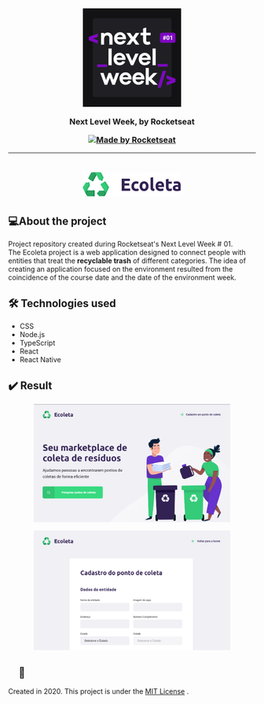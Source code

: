 
<h3 align="center">
    <img alt="Logo" title="#logo" width="200px" src="https://github.com/mirianmag/ecoleta/blob/master/images/nlw.png?raw=true" style="max-width:100%;">
    </br>
    <p>Next Level Week, by Rocketseat</p>
    <p align="center">
      <a href="https://rocketseat.com.br"><img alt="Made by Rocketseat" src="https://img.shields.io/badge/made%20by-Rocketseat-%237519C1"></a>  
    </p>
</h3>
<hr>

<h1 align="center"><img alt="Logo" title="#logo" width="200px" src="https://github.com/mirianmag/ecoleta/blob/master/web/src/assets/logo.svg">


<h2>
<g-emoji class="g-emoji" alias="computer" fallback-src="https://github.githubassets.com/images/icons/emoji/unicode/1f4bb.png">💻</g-emoji>About the project
</h2>
<p>
  Project repository created during Rocketseat's Next Level Week # 01. </br>
  The Ecoleta project is a web application designed to connect people with entities that treat the <b>recyclable trash</b> of different categories. 
  The idea of creating an application focused on the environment resulted from the coincidence of the course date and the date of the environment week.
</p>

<h2>
  <a id="user-content--tecnologias-utilizadas" class="anchor" aria-hidden="true" href="#-tecnologias-utilizadas"></a>
  <g-emoji class="g-emoji" alias="hammer_and_wrench" fallback-src="https://github.githubassets.com/images/icons/emoji/unicode/1f6e0.png">🛠</g-emoji>
  Technologies used
</h2>
<ul>
  <li>CSS</li>
  <li>Node.js</li>
  <li>TypeScript</li>
  <li>React</li>
  <li>React Native</li>  
</ul>

<h2>
  <a id="user-content-️-resultado" class="anchor" aria-hidden="true" href="#️-resultado"></a>
  <g-emoji class="g-emoji" alias="heavy_check_mark" fallback-src="https://github.githubassets.com/images/icons/emoji/unicode/2714.png">✔️</g-emoji>
  Result
</h2>

<p align="center">
  <a target="_blank" rel="noopener noreferrer" 
  href="https://github.com/mirianmag/ecoleta/blob/master/images/home.png"><img alt="Home" 
  title="#home" width="400px" src="https://github.com/mirianmag/ecoleta/blob/master/images/home.png" style="max-width:100%;"></a>
</p>

<p align="center">
  <a target="_blank" rel="noopener noreferrer" 
  href="https://github.com/mirianmag/ecoleta/blob/master/images/cadastro.png"><img alt="Home" 
  title="#home" width="400px" src="https://github.com/mirianmag/ecoleta/blob/master/images/cadastro.png" style="max-width:100%;"></a>
</p>

<h2>
  <a id="user-content--licença" class="anchor" aria-hidden="true" href="#-licença"><svg class="octicon octicon-link" viewBox="0 0 16 16" 
    version="1.1" width="16" height="16" aria-hidden="true"></a>
  <g-emoji class="g-emoji" alias="memo" fallback-src="https://github.githubassets.com/images/icons/emoji/unicode/1f4dd.png">📝</g-emoji>  
</h2>
<p>
Created in 2020.
This project is under the <a href="https://choosealicense.com/licenses/mit/" rel="nofollow">MIT License</a> .
</p>




